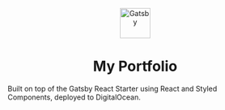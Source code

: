 <p align="center">
  <a href="https://www.gatsbyjs.com">
    <img alt="Gatsby" src="https://www.gatsbyjs.com/Gatsby-Monogram.svg" width="60" />
  </a>
</p>
<h1 align="center">
  My Portfolio
</h1>

Built on top of the Gatsby React Starter using React and Styled Components, deployed to DigitalOcean.

